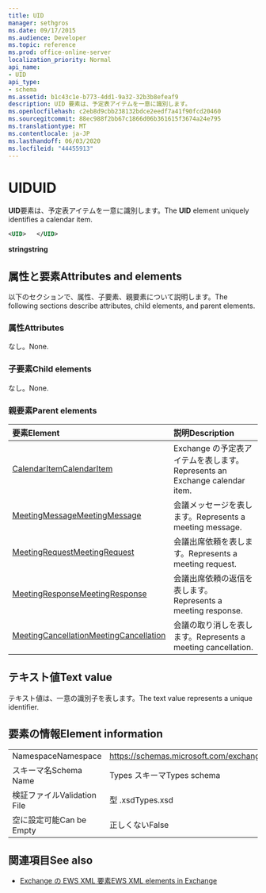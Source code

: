 ```yaml
---
title: UID
manager: sethgros
ms.date: 09/17/2015
ms.audience: Developer
ms.topic: reference
ms.prod: office-online-server
localization_priority: Normal
api_name:
- UID
api_type:
- schema
ms.assetid: b1c43c1e-b773-4dd1-9a32-32b3b8efeaf9
description: UID 要素は、予定表アイテムを一意に識別します。
ms.openlocfilehash: c2eb8d9cbb238132bdce2eedf7a41f90fcd20460
ms.sourcegitcommit: 88ec988f2bb67c1866d06b361615f3674a24e795
ms.translationtype: MT
ms.contentlocale: ja-JP
ms.lasthandoff: 06/03/2020
ms.locfileid: "44455913"
---
```

# <a name="uid"></a><span data-ttu-id="3111b-103">UID</span><span class="sxs-lookup"><span data-stu-id="3111b-103">UID</span></span>

<span data-ttu-id="3111b-104">**UID**要素は、予定表アイテムを一意に識別します。</span><span class="sxs-lookup"><span data-stu-id="3111b-104">The **UID** element uniquely identifies a calendar item.</span></span> 
  
```xml
<UID>   </UID>
```

 <span data-ttu-id="3111b-105">**string**</span><span class="sxs-lookup"><span data-stu-id="3111b-105">**string**</span></span>
## <a name="attributes-and-elements"></a><span data-ttu-id="3111b-106">属性と要素</span><span class="sxs-lookup"><span data-stu-id="3111b-106">Attributes and elements</span></span>

<span data-ttu-id="3111b-107">以下のセクションで、属性、子要素、親要素について説明します。</span><span class="sxs-lookup"><span data-stu-id="3111b-107">The following sections describe attributes, child elements, and parent elements.</span></span>
  
### <a name="attributes"></a><span data-ttu-id="3111b-108">属性</span><span class="sxs-lookup"><span data-stu-id="3111b-108">Attributes</span></span>

<span data-ttu-id="3111b-109">なし。</span><span class="sxs-lookup"><span data-stu-id="3111b-109">None.</span></span>
  
### <a name="child-elements"></a><span data-ttu-id="3111b-110">子要素</span><span class="sxs-lookup"><span data-stu-id="3111b-110">Child elements</span></span>

<span data-ttu-id="3111b-111">なし。</span><span class="sxs-lookup"><span data-stu-id="3111b-111">None.</span></span>
  
### <a name="parent-elements"></a><span data-ttu-id="3111b-112">親要素</span><span class="sxs-lookup"><span data-stu-id="3111b-112">Parent elements</span></span>

|<span data-ttu-id="3111b-113">**要素**</span><span class="sxs-lookup"><span data-stu-id="3111b-113">**Element**</span></span>|<span data-ttu-id="3111b-114">**説明**</span><span class="sxs-lookup"><span data-stu-id="3111b-114">**Description**</span></span>|
|:-----|:-----|
|[<span data-ttu-id="3111b-115">CalendarItem</span><span class="sxs-lookup"><span data-stu-id="3111b-115">CalendarItem</span></span>](calendaritem.md) <br/> |<span data-ttu-id="3111b-116">Exchange の予定表アイテムを表します。</span><span class="sxs-lookup"><span data-stu-id="3111b-116">Represents an Exchange calendar item.</span></span>  <br/> |
|[<span data-ttu-id="3111b-117">MeetingMessage</span><span class="sxs-lookup"><span data-stu-id="3111b-117">MeetingMessage</span></span>](meetingmessage.md) <br/> |<span data-ttu-id="3111b-118">会議メッセージを表します。</span><span class="sxs-lookup"><span data-stu-id="3111b-118">Represents a meeting message.</span></span>  <br/> |
|[<span data-ttu-id="3111b-119">MeetingRequest</span><span class="sxs-lookup"><span data-stu-id="3111b-119">MeetingRequest</span></span>](meetingrequest.md) <br/> |<span data-ttu-id="3111b-120">会議出席依頼を表します。</span><span class="sxs-lookup"><span data-stu-id="3111b-120">Represents a meeting request.</span></span>  <br/> |
|[<span data-ttu-id="3111b-121">MeetingResponse</span><span class="sxs-lookup"><span data-stu-id="3111b-121">MeetingResponse</span></span>](meetingresponse.md) <br/> |<span data-ttu-id="3111b-122">会議出席依頼の返信を表します。</span><span class="sxs-lookup"><span data-stu-id="3111b-122">Represents a meeting response.</span></span>  <br/> |
|[<span data-ttu-id="3111b-123">MeetingCancellation</span><span class="sxs-lookup"><span data-stu-id="3111b-123">MeetingCancellation</span></span>](meetingcancellation.md) <br/> |<span data-ttu-id="3111b-124">会議の取り消しを表します。</span><span class="sxs-lookup"><span data-stu-id="3111b-124">Represents a meeting cancellation.</span></span>  <br/> |
   
## <a name="text-value"></a><span data-ttu-id="3111b-125">テキスト値</span><span class="sxs-lookup"><span data-stu-id="3111b-125">Text value</span></span>

<span data-ttu-id="3111b-126">テキスト値は、一意の識別子を表します。</span><span class="sxs-lookup"><span data-stu-id="3111b-126">The text value represents a unique identifier.</span></span>
  
## <a name="element-information"></a><span data-ttu-id="3111b-127">要素の情報</span><span class="sxs-lookup"><span data-stu-id="3111b-127">Element information</span></span>

|||
|:-----|:-----|
|<span data-ttu-id="3111b-128">Namespace</span><span class="sxs-lookup"><span data-stu-id="3111b-128">Namespace</span></span>  <br/> |https://schemas.microsoft.com/exchange/services/2006/types  <br/> |
|<span data-ttu-id="3111b-129">スキーマ名</span><span class="sxs-lookup"><span data-stu-id="3111b-129">Schema Name</span></span>  <br/> |<span data-ttu-id="3111b-130">Types スキーマ</span><span class="sxs-lookup"><span data-stu-id="3111b-130">Types schema</span></span>  <br/> |
|<span data-ttu-id="3111b-131">検証ファイル</span><span class="sxs-lookup"><span data-stu-id="3111b-131">Validation File</span></span>  <br/> |<span data-ttu-id="3111b-132">型 .xsd</span><span class="sxs-lookup"><span data-stu-id="3111b-132">Types.xsd</span></span>  <br/> |
|<span data-ttu-id="3111b-133">空に設定可能</span><span class="sxs-lookup"><span data-stu-id="3111b-133">Can be Empty</span></span>  <br/> |<span data-ttu-id="3111b-134">正しくない</span><span class="sxs-lookup"><span data-stu-id="3111b-134">False</span></span>  <br/> |
   
## <a name="see-also"></a><span data-ttu-id="3111b-135">関連項目</span><span class="sxs-lookup"><span data-stu-id="3111b-135">See also</span></span>



- [<span data-ttu-id="3111b-136">Exchange の EWS XML 要素</span><span class="sxs-lookup"><span data-stu-id="3111b-136">EWS XML elements in Exchange</span></span>](ews-xml-elements-in-exchange.md)

